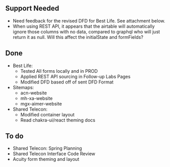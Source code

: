 ## Support Needed
  - Need feedback for the revised DFD for Best Life. See attachment below.
  - When using REST API, it appears that the airtable will automatically ignore those columns with no data, compared to graphql who will just return it as null. Will this affect the initialState and formFields?
## Done
  - Best Life:
    - Tested All forms locally and in PROD
    - Applied REST API sourcing in Follow-up Labs Pages
    - Modified DFD based off of sent DFD Format
  - Sitemaps:
    - acn-website
    - mh-xa-website
    - mgx-aimer-website
  - Shared Telecon: 
    - Modified container layout
    - Read chakra-ui/react theming docs
## To do
  - Shared Telecon: Spring Planning
  - Shared Telecon Interface Code Review
  - Acuity form theming and layout